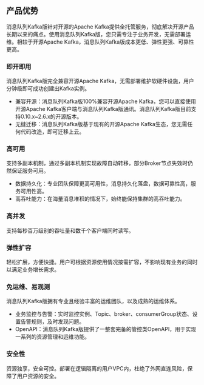 ## 产品优势

消息队列Kafka版针对开源的Apache Kafka提供全托管服务，彻底解决开源产品长期以来的痛点。使用消息队列Kafka版，您只需专注于业务开发，无需部署运维。相较于开源Apache Kafka，消息队列Kafka版成本更低、弹性更强、可靠性更高。

### 即开即用
消息队列Kafka版完全兼容开源Apache Kafka，无需部署维护软硬件设施，用户分钟级即可成功创建出Kafka实例。
* 兼容开源：消息队列Kafka版100%兼容开源Apache Kafka，您可以直接使用开源Apache Kafka客户端与消息队列Kafka版通讯。消息队列Kafka版目前支持0.10.x~2.6.x的开源版本。
* 无缝迁移：消息队列Kafka版基于现有的开源Apache Kafka生态，您无需任何代码改造，即可迁移上云。

### 高可用
支持多副本机制，通过多副本机制实现故障自动转移，部分Broker节点失效时仍然保证服务可用。
* 数据持久化：专业团队保障更高可用性，消息持久化落盘，数据可靠性高，服务可用性高。
* 高吞吐能力：在海量消息堆积的情况下，始终能保持集群的高吞吐能力。

### 高并发
支持每秒百万级别的吞吐量和数千个客户端同时读写。

### 弹性扩容
轻松扩展，方便快捷。用户可根据资源使用情况按需扩容，不影响现有业务的同时以满足业务增长需求。

### 免运维、易观测
消息队列Kafka版拥有专业且经验丰富的运维团队，以及成熟的运维体系。
* 业务监控与告警：实时监控实例、Topic、broker、consumerGroup状态、设置告警规则，及时发现问题。
* OpenAPI：消息队列Kafka版提供了一整套完备的管控类OpenAPI，用于实现一系列的资源管理和运维功能。

### 安全性
资源独享，安全可控。部署在逻辑隔离的用户VPC内，杜绝了外网直连风险，保障了用户资源的安全。
